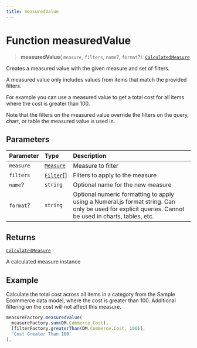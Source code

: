 ```yaml
---
title: measuredValue
---
```


# Function measuredValue

> **measuredValue**(
  `measure`,
  `filters`,
  `name`?,
  `format`?): [`CalculatedMeasure`](../../../interfaces/interface.CalculatedMeasure.md)

Creates a measured value with the given measure and set of filters.

A measured value only includes values from items that match the provided filters.

For example you can use a measured value to get a total cost for all items where the cost is greater than 100.

Note that the filters on the measured value override the filters on the query, chart, or table the
measured value is used in.

## Parameters

| Parameter | Type | Description |
| :------ | :------ | :------ |
| `measure` | [`Measure`](../../../interfaces/interface.Measure.md) | Measure to filter |
| `filters` | [`Filter`](../../../interfaces/interface.Filter.md)[] | Filters to apply to the measure |
| `name`? | `string` | Optional name for the new measure |
| `format`? | `string` | Optional numeric formatting to apply using a Numeral.js format string. Can only be used for explicit queries. Cannot be used in charts, tables, etc. |

## Returns

[`CalculatedMeasure`](../../../interfaces/interface.CalculatedMeasure.md)

A calculated measure instance

## Example

Calculate the total cost across all items in a category from the Sample Ecommerce data model,
where the cost is greater than 100. Additional filtering on the cost will not affect this measure.
```ts
measureFactory.measuredValue(
  measureFactory.sum(DM.Commerce.Cost),
  [filterFactory.greaterThan(DM.Commerce.Cost, 100)],
  'Cost Greater Than 100'
),
```
